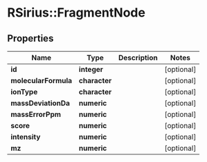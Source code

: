 # RSirius::FragmentNode



## Properties
Name | Type | Description | Notes
------------ | ------------- | ------------- | -------------
**id** | **integer** |  | [optional] 
**molecularFormula** | **character** |  | [optional] 
**ionType** | **character** |  | [optional] 
**massDeviationDa** | **numeric** |  | [optional] 
**massErrorPpm** | **numeric** |  | [optional] 
**score** | **numeric** |  | [optional] 
**intensity** | **numeric** |  | [optional] 
**mz** | **numeric** |  | [optional] 


